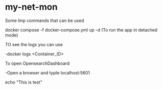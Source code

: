 # my-net-mon
Some Imp commands that can be used

docker compose -f docker-compose.yml up -d (To run the app in detached mode)


TO see the logs you can use 

-docker logs <Container_ID>

To open OpensearchDashboard 

-Open a browser and typle localhost:5601


echo "This is test"
